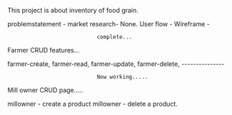                                
This project is about  inventory of food grain.

problemstatement -
market research- None.
User flow -
Wireframe -
                                
                                complete...
Farmer CRUD features...

 farmer-create,
 farmer-read,
 farmer-update,
 farmer-delete,
                                ---------------

                                Now working.....
Mill owner CRUD page.....
 
 millowner - create a product
 millowner - delete a product.